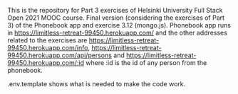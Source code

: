This is the repository for Part 3 exercises of Helsinki University Full Stack Open 2021 MOOC course.
Final version (considering the exercises of Part 3) of the Phonebook app and exercise 3.12 (mongo.js). Phonebook app runs in https://limitless-retreat-99450.herokuapp.com/ and the 
other addresses related to the exercises are https://limitless-retreat-99450.herokuapp.com/info,
https://limitless-retreat-99450.herokuapp.com/api/persons and https://limitless-retreat-99450.herokuapp.com/:id where :id is the id of any person from the phonebook.

.env.template shows what is needed to make the code work.
